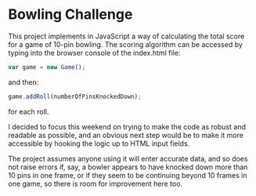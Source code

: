 
Bowling Challenge
=================

This project implements in JavaScript a way of calculating the total score for a game of 10-pin bowling. The scoring algorithm can be accessed by typing into the browser console of the index.html file:

```js
var game = new Game();
```

and then:

```js
game.addRoll(numberOfPinsKnockedDown);
```

for each roll.

I decided to focus this weekend on trying to make the code as robust and readable as possible, and an obvious next step would be to make it more accessible by hooking the logic up to HTML input fields.

The project assumes anyone using it will enter accurate data, and so does not raise errors if, say, a bowler appears to have knocked down more than 10 pins in one frame, or if they seem to be continuing beyond 10 frames in one game, so there is room for improvement here too.
